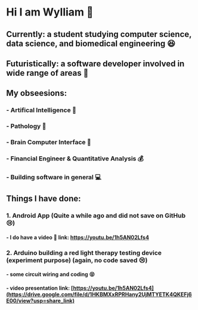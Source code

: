 # Hi I am Wylliam 🍪

## Currently: a student studying computer science, data science, and biomedical engineering 😆
## Futuristically: a software developer involved in wide range of areas 🤣 

## My obseesions:
###    - Artifical Intelligence 🤖
###    - Pathology 🦠
###    - Brain Computer Interface 🧬
###    - Financial Engineer & Quantitative Analysis 💰
###    - Building software in general 💻

## Things I have done:
###    1. Android App (Quite a while ago and did not save on GitHub 😢)
####          - I do have a video 🤭 link: https://youtu.be/1h5AN02Lfs4
###    2. Arduino building a red light therapy testing device (experiment purpose) (again, no code saved 😢)
####          - some circuit wiring and coding 😝
####          - video presentation link: [https://youtu.be/1h5AN02Lfs4](https://drive.google.com/file/d/1HKBMXxRPRHany2UjMTYETK4QKEFj6E00/view?usp=share_link)


<!--
**WyllCCLIAM/WyllCCLIAM** is a ✨ _special_ ✨ repository because its `README.md` (this file) appears on your GitHub profile.

Here are some ideas to get you started:

- 🔭 I’m currently working on ...
- 🌱 I’m currently learning ...
- 👯 I’m looking to collaborate on ...
- 🤔 I’m looking for help with ...
- 💬 Ask me about ...
- 📫 How to reach me: ...
- 😄 Pronouns: ...
- ⚡ Fun fact: ...
-->
